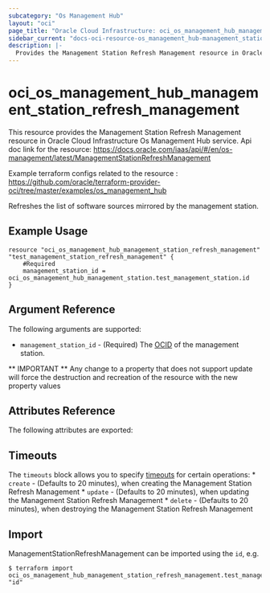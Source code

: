 ```yaml
---
subcategory: "Os Management Hub"
layout: "oci"
page_title: "Oracle Cloud Infrastructure: oci_os_management_hub_management_station_refresh_management"
sidebar_current: "docs-oci-resource-os_management_hub-management_station_refresh_management"
description: |-
  Provides the Management Station Refresh Management resource in Oracle Cloud Infrastructure Os Management Hub service
---
```


# oci_os_management_hub_management_station_refresh_management
This resource provides the Management Station Refresh Management resource in Oracle Cloud Infrastructure Os Management Hub service.
Api doc link for the resource: https://docs.oracle.com/iaas/api/#/en/os-management/latest/ManagementStationRefreshManagement

Example terraform configs related to the resource : https://github.com/oracle/terraform-provider-oci/tree/master/examples/os_management_hub

Refreshes the list of software sources mirrored by the management station.


## Example Usage

```hcl
resource "oci_os_management_hub_management_station_refresh_management" "test_management_station_refresh_management" {
	#Required
	management_station_id = oci_os_management_hub_management_station.test_management_station.id
}
```

## Argument Reference

The following arguments are supported:

* `management_station_id` - (Required) The [OCID](https://docs.cloud.oracle.com/iaas/Content/General/Concepts/identifiers.htm) of the management station.


** IMPORTANT **
Any change to a property that does not support update will force the destruction and recreation of the resource with the new property values

## Attributes Reference

The following attributes are exported:


## Timeouts

The `timeouts` block allows you to specify [timeouts](https://registry.terraform.io/providers/oracle/oci/latest/docs/guides/changing_timeouts) for certain operations:
	* `create` - (Defaults to 20 minutes), when creating the Management Station Refresh Management
	* `update` - (Defaults to 20 minutes), when updating the Management Station Refresh Management
	* `delete` - (Defaults to 20 minutes), when destroying the Management Station Refresh Management


## Import

ManagementStationRefreshManagement can be imported using the `id`, e.g.

```
$ terraform import oci_os_management_hub_management_station_refresh_management.test_management_station_refresh_management "id"
```

